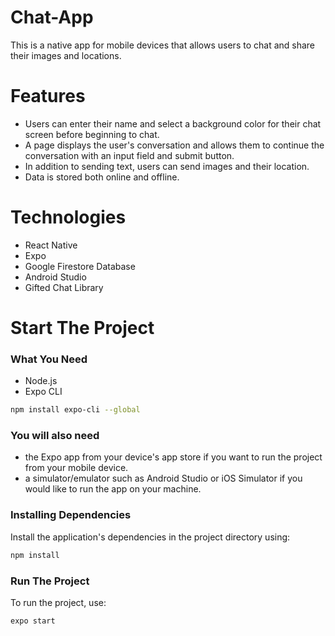 # **Chat-App**
This is a native app for mobile devices that allows users to chat and share their images and locations.

# Features
* Users can enter their name and select a background color for their chat screen before beginning to chat.
* A page displays the user's conversation and allows them to continue the conversation with an input field and submit button.
* In addition to sending text, users can send images and their location.
* Data is stored both online and offline.


# Technologies
* React Native
* Expo
* Google Firestore Database
* Android Studio
* Gifted Chat Library


# Start The Project
### **What You Need**
* Node.js
* Expo CLI
```bash
npm install expo-cli --global
```

### **You will also need**
* the Expo app from your device's app store if you want to run the project from your mobile device.
* a simulator/emulator such as Android Studio or iOS Simulator if you would like to run the app on your machine.

### **Installing Dependencies**
Install the application's dependencies in the project directory using:
```bash
npm install
```

### **Run The Project**
To run the project, use:
```bash
expo start
```